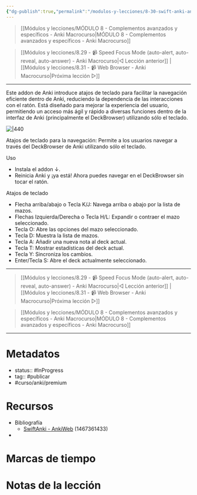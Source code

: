 ```yaml
---
{"dg-publish":true,"permalink":"/modulos-y-lecciones/8-30-swift-anki-anki-macrocurso/","noteIcon":"","updated":"2024-05-21T22:14:07.216+02:00"}
---
```



> [[Módulos y lecciones/MÓDULO 8 - Complementos avanzados y específicos - Anki Macrocurso\|MÓDULO 8 - Complementos avanzados y específicos - Anki Macrocurso]]

> [[Módulos y lecciones/8.29 - 📹 Speed Focus Mode (auto-alert, auto-reveal, auto-answer) - Anki Macrocurso\|◁ Lección anterior]] | [[Módulos y lecciones/8.31 - 📹 Web Browser - Anki Macrocurso\|Próxima lección ▷]]

---

Este addon de Anki introduce atajos de teclado para facilitar la navegación eficiente dentro de Anki, reduciendo la dependencia de las interacciones con el ratón. Está diseñado para mejorar la experiencia del usuario, permitiendo un acceso más ágil y rápido a diversas funciones dentro de la interfaz de Anki (principalmente el DeckBrowser) utilizando sólo el teclado.

![|440](https://i.imgur.com/9igOgNK.gif)

Atajos de teclado para la navegación: Permite a los usuarios navegar a través del DeckBrowser de Anki utilizando sólo el teclado.

Uso
- Instala el addon ↓.
- Reinicia Anki y ¡ya está! Ahora puedes navegar en el DeckBrowser sin tocar el ratón.

Atajos de teclado
- Flecha arriba/abajo o Tecla K/J: Navega arriba o abajo por la lista de mazos.
- Flechas Izquierda/Derecha o Tecla H/L: Expandir o contraer el mazo seleccionado.
- Tecla O: Abre las opciones del mazo seleccionado.
- Tecla D: Muestra la lista de mazos.
- Tecla A: Añadir una nueva nota al deck actual.
- Tecla T: Mostrar estadísticas del deck actual.
- Tecla Y: Sincroniza los cambios.
- Enter/Tecla S: Abre el deck actualmente seleccionado.


---

> [[Módulos y lecciones/8.29 - 📹 Speed Focus Mode (auto-alert, auto-reveal, auto-answer) - Anki Macrocurso\|◁ Lección anterior]] | [[Módulos y lecciones/8.31 - 📹 Web Browser - Anki Macrocurso\|Próxima lección ▷]]

> [[Módulos y lecciones/MÓDULO 8 - Complementos avanzados y específicos - Anki Macrocurso\|MÓDULO 8 - Complementos avanzados y específicos - Anki Macrocurso]]

---
# Metadatos
- status:: #InProgress  
- tag:: #publicar 
- #curso/anki/premium

# Recursos
- Bibliografía
	- [SwiftAnki - AnkiWeb](https://ankiweb.net/shared/info/1467361433) (1467361433)
- 

# Marcas de tiempo


# Notas de la lección
